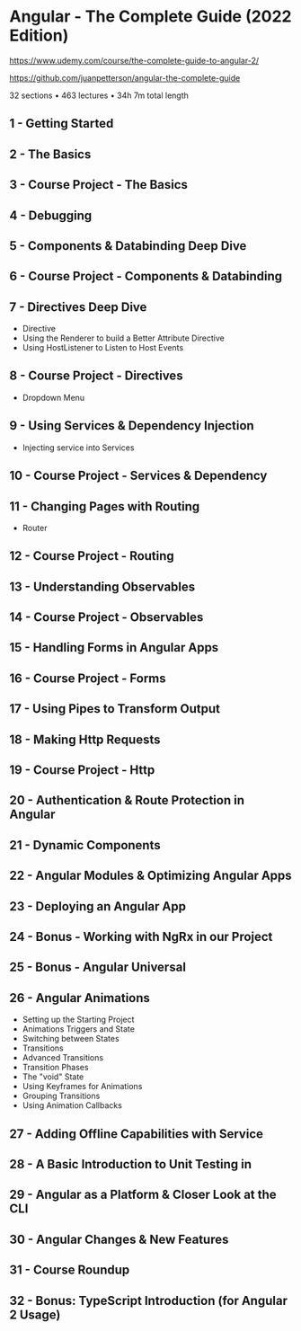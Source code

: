 
# Angular - The Complete Guide (2022 Edition)
https://www.udemy.com/course/the-complete-guide-to-angular-2/

https://github.com/juanpetterson/angular-the-complete-guide

32 sections • 463 lectures • 34h 7m total length

## 1 - Getting Started
## 2 - The Basics
## 3 - Course Project - The Basics
## 4 - Debugging
## 5 - Components & Databinding Deep Dive
## 6 - Course Project - Components & Databinding

## 7 - Directives Deep Dive
- Directive
- Using the Renderer to build a Better Attribute Directive
- Using HostListener to Listen to Host Events

## 8 - Course Project - Directives
- Dropdown Menu 

## 9 - Using Services & Dependency Injection
- Injecting service into Services

## 10 - Course Project - Services & Dependency

## 11 - Changing Pages with Routing
- Router


## 12 - Course Project - Routing

## 13 - Understanding Observables

## 14 - Course Project - Observables

## 15 - Handling Forms in Angular Apps

## 16 - Course Project - Forms

## 17 - Using Pipes to Transform Output
## 18 - Making Http Requests
## 19 - Course Project - Http

## 20 - Authentication & Route Protection in Angular
## 21 - Dynamic Components
## 22 - Angular Modules & Optimizing Angular Apps
## 23 - Deploying an Angular App
## 24 - Bonus - Working with NgRx in our Project
## 25 - Bonus - Angular Universal
## 26 - Angular Animations
- Setting up the Starting Project
- Animations Triggers and State
- Switching between States
- Transitions
- Advanced Transitions
- Transition Phases
- The "void" State
- Using Keyframes for Animations
- Grouping Transitions
- Using Animation Callbacks

## 27 - Adding Offline Capabilities with Service
## 28 - A Basic Introduction to Unit Testing in
## 29 - Angular as a Platform & Closer Look at the CLI

## 30 - Angular Changes & New Features

## 31 - Course Roundup
## 32 - Bonus: TypeScript Introduction (for Angular 2 Usage)
